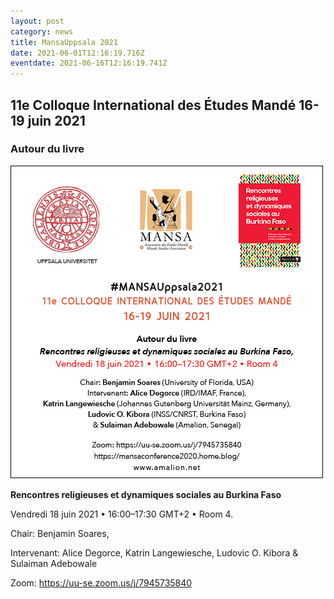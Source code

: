 ```yaml
---
layout: post
category: news
title: MansaUppsala 2021
date: 2021-06-01T12:16:19.716Z
eventdate: 2021-06-16T12:16:19.741Z
---
```

## 11e Colloque International des Études Mandé 16-19 juin 2021

### Autour du livre

![11e Colloque International des Études Mandé 16-19 juin 2021](../uploads/mansa-rencontres2021.jpg "11e Colloque International des Études Mandé 16-19 juin 2021")

**Rencontres religieuses et dynamiques sociales au Burkina Faso**

Vendredi 18 juin 2021 • 16:00–17:30 GMT+2 • Room 4.

Chair: Benjamin Soares,

Intervenant: Alice Degorce, Katrin Langewiesche, Ludovic O. Kibora & Sulaiman Adebowale

Zoom: <https://uu-se.zoom.us/j/7945735840>